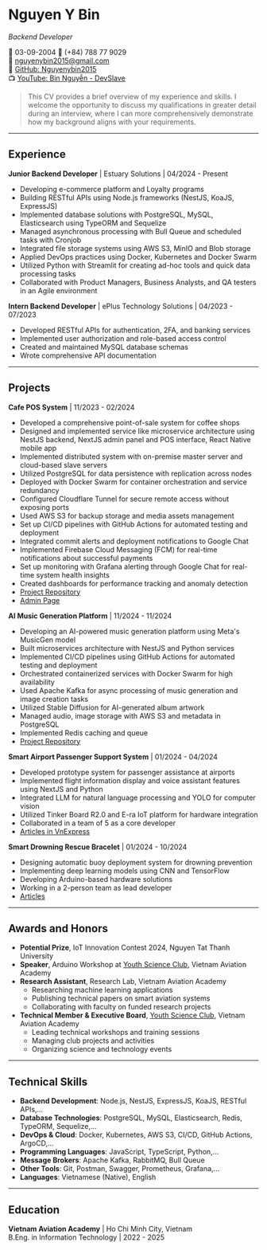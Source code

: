 # Nguyen Y Bin

*Backend Developer*

🎂 03-09-2004
📱 (+84) 788 77 9029  
📧 [nguyenybin2015@gmail.com](mailto:nguyenybin2015@gmail.com)  
🔗 [GitHub: Nguyenybin2015](https://github.com/Nguyenybin2015)  
📺 [YouTube: Bin Nguyễn - DevSlave](https://www.youtube.com/@binnguyen9371)  

> This CV provides a brief overview of my experience and skills. I welcome the opportunity to discuss my qualifications in greater detail during an interview, where I can more comprehensively demonstrate how my background aligns with your requirements.

---
## Experience
**Junior Backend Developer** | Estuary Solutions | 04/2024 - Present
- Developing e-commerce platform and Loyalty programs
- Building RESTful APIs using Node.js frameworks (NestJS, KoaJS, ExpressJS)
- Implemented database solutions with PostgreSQL, MySQL, Elasticsearch using TypeORM and Sequelize
- Managed asynchronous processing with Bull Queue and scheduled tasks with Cronjob
- Integrated file storage systems using AWS S3, MinIO and Blob storage
- Applied DevOps practices using Docker, Kubernetes and Docker Swarm
- Utilized Python with Streamlit for creating ad-hoc tools and quick data processing tasks
- Collaborated with Product Managers, Business Analysts, and QA testers in an Agile environment

**Intern Backend Developer** | ePlus Technology Solutions | 04/2023 - 07/2023
- Developed RESTful APIs for authentication, 2FA, and banking services
- Implemented user authorization and role-based access control
- Created and maintained MySQL database schemas
- Wrote comprehensive API documentation

---
## Projects
**Cafe POS System** | 11/2023 - 02/2024
- Developed a comprehensive point-of-sale system for coffee shops
- Designed and implemented service like microservice architecture using NestJS backend, NextJS admin panel and POS interface, React Native mobile app
- Implemented distributed system with on-premise master server and cloud-based slave servers
- Utilized PostgreSQL for data persistence with replication across nodes
- Deployed with Docker Swarm for container orchestration and service redundancy
- Configured Cloudflare Tunnel for secure remote access without exposing ports
- Used AWS S3 for backup storage and media assets management
- Set up CI/CD pipelines with GitHub Actions for automated testing and deployment
- Integrated commit alerts and deployment notifications to Google Chat
- Implemented Firebase Cloud Messaging (FCM) for real-time notifications about successful payments
- Set up monitoring with Grafana alerting through Google Chat for real-time system health insights
- Created dashboards for performance tracking and anomaly detection
- [Project Repository](https://github.com/orgs/BPC-POS/repositories)
- [Admin Page](https://admin-bpc-pos.nibies.space)

**AI Music Generation Platform** | 11/2024 - 11/2024
- Developing an AI-powered music generation platform using Meta's MusicGen model
- Built microservices architecture with NestJS and Python services
- Implemented CI/CD pipelines using GitHub Actions for automated testing and deployment
- Orchestrated containerized services with Docker Swarm for high availability
- Used Apache Kafka for async processing of music generation and image creation tasks
- Utilized Stable Diffusion for AI-generated album artwork
- Managed audio, image storage with AWS S3 and metadata in PostgreSQL
- Implemented Redis caching and queue
- [Project Repository](https://github.com/orgs/n4music/repositories)

**Smart Airport Passenger Support System** | 01/2024 - 04/2024
- Developed prototype system for passenger assistance at airports
- Implemented flight information display and voice assistant features using NextJS and Python
- Integrated LLM for natural language processing and YOLO for computer vision
- Utilized Tinker Board R2.0 and E-ra IoT platform for hardware integration 
- Collaborated in a team of 5 as a core developer
- [Articles in VnExpress](https://vnexpress.net/sinh-vien-lam-hop-thong-minh-chi-dan-hanh-khach-o-san-bay-4732578.html)

**Smart Drowning Rescue Bracelet** | 01/2024 - 10/2024
- Designing automatic buoy deployment system for drowning prevention
- Implementing deep learning models using CNN and TensorFlow
- Developing Arduino-based hardware solutions
- Working in a 2-person team as lead developer
- [Articles](https://fitvaa.edu.vn/Public/Science/ViewPublicRe/Khoa_Cong_Nghe_Thong_Tin_Hoc_Vien_Hang_khong_Viet_Nam/lkJHTy@986.VAA)

---
## Awards and Honors

- **Potential Prize**, IoT Innovation Contest 2024, Nguyen Tat Thanh University
- **Speaker**, Arduino Workshop at [Youth Science Club](https://youthscience.club), Vietnam Aviation Academy
- **Research Assistant**, Research Lab, Vietnam Aviation Academy
  - Researching machine learning applications
  - Publishing technical papers on smart aviation systems
  - Collaborating with faculty on funded research projects
- **Technical Member & Executive Board**, [Youth Science Club](https://youthscience.club), Vietnam Aviation Academy
  - Leading technical workshops and training sessions
  - Managing club projects and activities
  - Organizing science and technology events
---
## Technical Skills
- **Backend Development**: Node.js, NestJS, ExpressJS, KoaJS, RESTful APIs,...
- **Database Technologies**: PostgreSQL, MySQL, Elasticsearch, Redis, TypeORM, Sequelize,...
- **DevOps & Cloud**: Docker, Kubernetes, AWS S3, CI/CD, GitHub Actions, ArgoCD,...
- **Programming Languages**: JavaScript, TypeScript, Python,...
- **Message Brokers**: Apache Kafka, RabbitMQ, Bull Queue
- **Other Tools**: Git, Postman, Swagger, Prometheus, Grafana,...
- **Languages**: Vietnamese (Native), English
---
## Education
**Vietnam Aviation Academy** | Ho Chi Minh City, Vietnam  
B.Eng. in Information Technology | 2022 - 2025